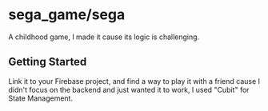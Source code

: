 # sega_game/sega

A childhood game, I made it cause its logic is challenging.

## Getting Started

Link it to your Firebase project,
and find a way to play it with a friend cause I didn't focus on the backend and  just wanted it to work,
I used "Cubit" for State Management.
